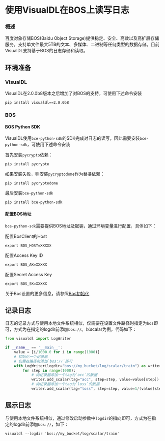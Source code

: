 # 使用VisualDL在BOS上读写日志
### 概述
百度对象存储BOS(Baidu Object Storage)提供稳定、安全、高效以及高扩展存储服务，支持单文件最大5TB的文本、多媒体、二进制等任何类型的数据存储。目前VisualDL支持基于BOS的日志存储和读取。

## 环境准备
### VisualDL
VisualDL在2.0.0b8版本之后增加了对BOS的支持，可使用下述命令安装
```shell
pip install visualdl==2.0.0b8
```

### BOS
#### BOS Python SDK
VisualDL使用`bce-python-sdk`的SDK完成对日志的读写，因此需要安装`bce-python-sdk`，可使用下述命令安装

首先安装`pycrypto`依赖：
```shell
pip install pycrypto
```
如果安装失败，则安装`pycryptodome`作为替换依赖：
```
pip install pycryptodome
```
最后安装`bce-python-sdk`
```shell
pip install bce-python-sdk
```
#### 配置BOS地址
`bce-python-sdk`需要提供BOS地址及密钥，通过环境变量进行配置，具体如下：

配置BosClient的Host
```shell
export BOS_HOST=XXXXX
```

配置Access Key ID
```shell
export BOS_AK=XXXXX
```

配置Secret Access Key
```shell
export BOS_SK=XXXXX
```

关于Bos设置的更多信息，请参照[Bos初始化](https://cloud.baidu.com/doc/BOS/s/5jwvyrf21)

## 记录日志
日志的记录方式与使用本地文件系统相似，仅需要在设置文件路径时指定为`bos`即可，方式为在指定的logdir前添加`bos://`。以scalar为例，代码如下：
```python
from visualdl import LogWriter

if __name__ == '__main__':
    value = [i/1000.0 for i in range(1000)]
    # 初始化一个记录器
    # 仅需在路径前添加`bos://`即可
    with LogWriter(logdir="bos://my_bucket/log/scalar/train") as writer:
        for step in range(1000):
            # 向记录器添加一个tag为`acc`的数据
            writer.add_scalar(tag="acc", step=step, value=value[step])
            # 向记录器添加一个tag为`loss`的数据
            writer.add_scalar(tag="loss", step=step, value=1/(value[step] + 1))
```

## 展示日志
与使用本地文件系统相似，通过修改启动参数中`logdir`的指向即可，方式为在指定的logdir前添加`bos://`，如下：
```shell
visualdl --logdir 'bos://my_bucket/log/scalar/train'
```
